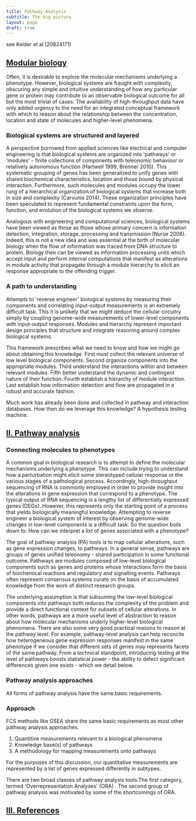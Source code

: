 ```yaml
---
title: Pathway Analysis
subtitle: The big picture
layout: page
draft: true
---
```



see Kelder et al (20824171)


## <a href="#modularBiology" name="modularBiology">Modular biology</a>

Often, it is desirable to explore the molecular mechanisms underlying a phenotype. However, biological systems are fraught with complexity, obscuring any simple and intuitive understanding of how any particular gene or protein may contribute to an observable biological outcome for all but the most trivial of cases. The availability of high-throughput data have only added urgency to the need for an integrated conceptual framework with which to reason about the relationship between the concentration, location and state of molecules and higher-level phenomena.

### Biological systems are structured and layered

A perspective borrowed from applied sciences like electrical and computer engineering is that biological systems are organized into 'pathways' or 'modules' - finite collections of components with teleonomic behaviour or relatively autonomous function (Hartwell 1999, Brenner 2010). This systematic grouping of genes has been generalized to unify genes with shared biochemical characteristics, location and those bound by physical interaction. Furthermore, such molecules and modules occupy the lower rung of a hierarchical organization of biological systems that increase both in  size and complexity (Carvunis 2014). These organization principles have been speculated to represent fundamental constraints upon the form, function, and evolution of the biological systems we observe.

Analogous with engineering and computational sciences, biological systems have been viewed as those as those whose primary concern is information detection, integration, storage, processing and transmission (Nurse 2008). Indeed, this is not a new idea and was essential at the birth of molecular biology when the flow of information was traced from DNA structure to protein. Biology then can be viewed as information processing units which accept input and perform internal computations that manifest as alterations in module activity that propagate through a module hierarchy to elicit an response appropriate to the offending trigger.

### A path to understanding

Attempts to 'reverse engineer' biological systems by measuring their components and correlating input-output measurements is an extremely difficult task. This it is unlikely that we might deduce the cellular circuitry simply by coupling genome-wide measurements of lower-level components with input-output responses. Modules and hierarchy represent important design principles that structure and integrate reasoning around complex biological systems.

This framework prescribes what we need to know and how we might go about obtaining this knowledge. First must collect the relevant universe of low level biological components. Second organize components into the appropriate modules. Third understand the interactions within and between relevant modules. Fifth better understand the dynamic and contingent nature of their function. Fourth establish a hierarchy of module interaction. Last establish how information detection and flow are propagated in a robust and accurate fashion.

Much work has already been done and collected in pathway and interaction databases. How then do we leverage this knowledge? A hypothesis testing machine.

## <a href="#pathwayAnalysis" name="pathwayAnalysis">II. Pathway analysis</a>

### Connecting molecules to phenotypes  

A common goal in biological research is to attempt to define the molecular mechanisms underlying a phenotype. This can include trying to understand how a perturbation might elicit some stereotyped cellular response or the various stages of a pathological process. Accordingly, high-throughput sequencing of RNA is commonly employed in order to provide insight into the alterations in gene expression that correspond to a phenotype. The typical output of RNA sequencing is a lengthy list of differentially expressed genes (DEGs). However, this represents only the starting point of a process that yields biologically meaningful knowledge. Attempting to reverse engineer a biological system of interest by observing genome-wide changes in low-level components is a difficult task. So the question boils down to: How can we interpret a list of genes associated with a phenotype?

The goal of pathway analysis (PA) tools is to map cellular alterations, such as gene expression changes, to pathways. In a general sense, pathways are groups of genes unified teleonomy - shared participation in some functional outcome. Pathways are modules composed of low-level biological components such as genes and proteins whose interactions form the basis of biochemical reactions and regulatory and signalling events. Pathways often represent consensus systems curate on the basis of accumulated knowledge from the work of distinct research groups.

The underlying assumption is that subsuming the low-level biological components into pathways both reduces the complexity of the problem and provide a direct functional context for subsets of cellular alterations. In other words, pathways are a more useful level of abstraction to reason about how molecular mechanisms underly higher-level biological phenomena. There are also some very good practical reasons to reason at the pathway level. For example, pathway-level analysis can help reconcile how heterogeneous gene expression responses manifest in the same phenotype if we consider that different sets of genes may represents facets of the same pathway. From a technical standpoint, introducing testing at the level of pathways boosts statistical power - the ability to detect significant differences given one exists - which we detail below.

### Pathway analysis approaches

All forms of pathway analysis have the same basic requirements.

### Approach

FCS methods like GSEA share the same basic requirements as most other pathway analysis approaches.

1. Quantitive measurements relevant to a biological phenomena
2. Knowledge base(s) of pathways
3. A methodology for mapping measurements onto pathways

For the purposes of this discussion, our quantitative measurements are represented by a list of genes expressed differently in subtypes.

There are two broad classes of pathway analysis tools.The first category, termed 'Overrepresentation Analyses' (ORA) . The second group of pathway analysis was motivated by some of the shortcomings of ORA.


## <a href="#references" name="references">III. References</a>
<div class="panel_group" data-inline="20824171,20008397,24766803,10591225"></div>

